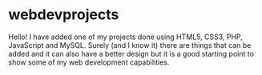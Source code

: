 # webdevprojects

Hello! I have added one of my projects done using HTML5, CSS3, PHP, JavaScript and MySQL. Surely (and I know it) there are things that can be added and it can also have a better 
design but it is a good starting point to show some of my web development capabilities.
